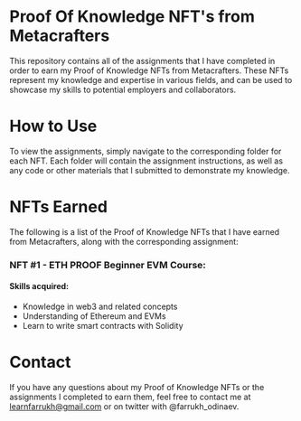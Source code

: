 # Proof Of Knowledge NFT's from Metacrafters
This repository contains all of the assignments that I have completed in order to earn my Proof of Knowledge NFTs from Metacrafters. These NFTs represent my knowledge and expertise in various fields, and can be used to showcase my skills to potential employers and collaborators.

# How to Use
To view the assignments, simply navigate to the corresponding folder for each NFT. Each folder will contain the assignment instructions, as well as any code or other materials that I submitted to demonstrate my knowledge.

# NFTs Earned
The following is a list of the Proof of Knowledge NFTs that I have earned from Metacrafters, along with the corresponding assignment:

### NFT #1 - ETH PROOF Beginner EVM Course: 
#### Skills acquired:
- Knowledge in web3 and related concepts
- Understanding of Ethereum and EVMs
- Learn to write smart contracts with Solidity 

# Contact
If you have any questions about my Proof of Knowledge NFTs or the assignments I completed to earn them, feel free to contact me at learnfarrukh@gmail.com or on twitter with @farrukh_odinaev.
